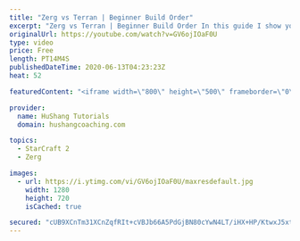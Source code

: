 ```yaml
---
title: "Zerg vs Terran | Beginner Build Order"
excerpt: "Zerg vs Terran | Beginner Build Order In this guide I show you a safe & balanced build order to allow you to get into the mid-game on equal footing.  Community discord: https://discord.gg/pPhaEk9  Interested in Starcraft lessons? Check out my website! I would love to help you improve and reach your goals."
originalUrl: https://youtube.com/watch?v=GV6ojIOaF0U
type: video
price: Free
length: PT14M4S
publishedDateTime: 2020-06-13T04:23:23Z
heat: 52

featuredContent: "<iframe width=\"800\" height=\"500\" frameborder=\"0\" src=\"https://www.youtube.com/embed/GV6ojIOaF0U\" allow=\"accelerometer; autoplay; encrypted-media; gyroscope; picture-in-picture\" allowfullscreen></iframe>"

provider:
  name: HuShang Tutorials
  domain: hushangcoaching.com

topics:
  - StarCraft 2
  - Zerg

images:
  - url: https://i.ytimg.com/vi/GV6ojIOaF0U/maxresdefault.jpg
    width: 1280
    height: 720
    isCached: true

secured: "cUB9XCnTm31XCnZqfRIt+cVBJb66A5PdGjBN80cYwN4LT/iHX+HP/KtwxJ5xtlC1RYWZ1RTjTZB8CerEMO5V9Xn9jdE0sTbRlQqIRt9+i3B1eLj5YNoH2NQ+OAVaSTLljLysOi4xg15ZNNTr1E+5aU0M0wdZzgdFWKcvR84Is8aaj/XRrTL4Wc4zKKYJkAKbSz+Zb4uSa5WFhrBRC9MpCRu0C5zqh8JbAbN78hig+uC405SyFq3SXMTm9YjFsThfAzTZLDn2ITZTHbRbryedgSDP0JULuxMgi0qPC5YrSbVQ0zVCoOv71qJQ+hIMyZHrGQ7qjixEH0GQ9gnomqXbLNss+wPTFKS+9t1Wa9S+iYdoJoiloVcqjnX7tLWlDmqIcs9EM53cud93uW36/TjAa3W6zwpuxXOKbPyOh6iwhlQ=;tS1PO81H8IzOLzT+3aMD5w=="
---
```


